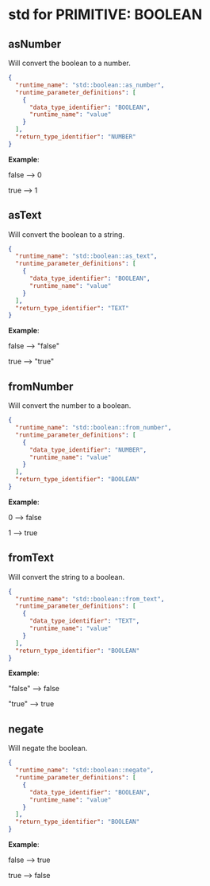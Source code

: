 # std for PRIMITIVE: BOOLEAN

## asNumber
Will convert the boolean to a number.

```json
{
  "runtime_name": "std::boolean::as_number",
  "runtime_parameter_definitions": [
    {
      "data_type_identifier": "BOOLEAN",
      "runtime_name": "value"
    }
  ],
  "return_type_identifier": "NUMBER"
}
```

**Example**:

false --> 0

true --> 1

## asText
Will convert the boolean to a string.

```json
{
  "runtime_name": "std::boolean::as_text",
  "runtime_parameter_definitions": [
    {
      "data_type_identifier": "BOOLEAN",
      "runtime_name": "value"
    }
  ],
  "return_type_identifier": "TEXT"
}
```

**Example**:

false --> "false"

true --> "true"


## fromNumber
Will convert the number to a boolean.

```json
{
  "runtime_name": "std::boolean::from_number",
  "runtime_parameter_definitions": [
    {
      "data_type_identifier": "NUMBER",
      "runtime_name": "value"
    }
  ],
  "return_type_identifier": "BOOLEAN"
}
```

**Example**:

0 --> false

1 --> true


## fromText
Will convert the string to a boolean.

```json
{
  "runtime_name": "std::boolean::from_text",
  "runtime_parameter_definitions": [
    {
      "data_type_identifier": "TEXT",
      "runtime_name": "value"
    }
  ],
  "return_type_identifier": "BOOLEAN"
}
```

**Example**:

"false" --> false

"true" --> true


## negate
Will negate the boolean.

```json
{
  "runtime_name": "std::boolean::negate",
  "runtime_parameter_definitions": [
    {
      "data_type_identifier": "BOOLEAN",
      "runtime_name": "value"
    }
  ],
  "return_type_identifier": "BOOLEAN"
}
```

**Example**:

false --> true

true --> false
